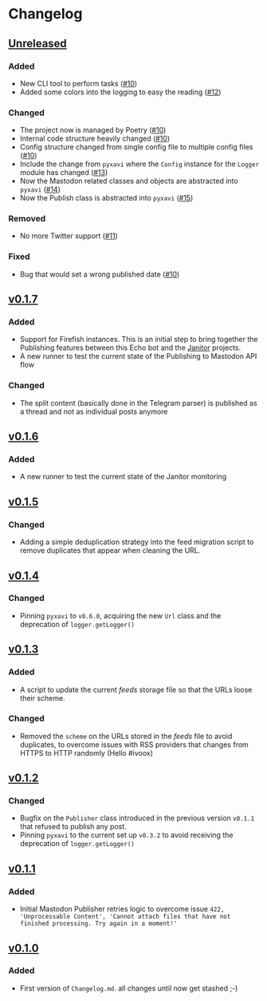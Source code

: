 # Changelog

## [Unreleased](https://github.com/XaviArnaus/mastodon-echo-bot/)

### Added

- New CLI tool to perform tasks ([#10](https://github.com/XaviArnaus/mastodon-echo-bot/pull/10))
- Added some colors into the logging to easy the reading ([#12](https://github.com/XaviArnaus/janitor/pull/12))

### Changed

- The project now is managed by Poetry ([#10](https://github.com/XaviArnaus/mastodon-echo-bot/pull/10))
- Internal code structure heavily changed ([#10](https://github.com/XaviArnaus/mastodon-echo-bot/pull/10))
- Config structure changed from single config file to multiple config files ([#10](https://github.com/XaviArnaus/mastodon-echo-bot/pull/10))
- Include the change from `pyxavi` where the `Config` instance for the `Logger` module has changed ([#13](https://github.com/XaviArnaus/mastodon-echo-bot/pull/13))
- Now the Mastodon related classes and objects are abstracted into `pyxavi` ([#14](https://github.com/XaviArnaus/mastodon-echo-bot/pull/14))
- Now the Publish class is abstracted into `pyxavi` ([#15](https://github.com/XaviArnaus/mastodon-echo-bot/pull/15))

### Removed

- No more Twitter support ([#11](https://github.com/XaviArnaus/mastodon-echo-bot/pull/11))

### Fixed

- Bug that would set a wrong published date ([#10](https://github.com/XaviArnaus/mastodon-echo-bot/pull/10))

## [v0.1.7](https://github.com/XaviArnaus/mastodon-echo-bot/releases/tag/v0.1.7)

### Added

- Support for Firefish instances. This is an initial step to bring together the Publishing features between this Echo bot and the [Janitor](https://github.com/XaviArnaus/janitor) projects.
- A new runner to test the current state of the Publishing to Mastodon API flow

### Changed

- The split content (basically done in the Telegram parser) is published as a thread and not as individual posts anymore

## [v0.1.6](https://github.com/XaviArnaus/mastodon-echo-bot/releases/tag/v0.1.6)

### Added

- A new runner to test the current state of the Janitor monitoring

## [v0.1.5](https://github.com/XaviArnaus/mastodon-echo-bot/releases/tag/v0.1.5)

### Changed

- Adding a simple deduplication strategy into the feed migration script to remove duplicates that appear when cleaning the URL.

## [v0.1.4](https://github.com/XaviArnaus/mastodon-echo-bot/releases/tag/v0.1.4)

### Changed

- Pinning `pyxavi` to `v0.6.0`, acquiring the new `Url` class and the deprecation of `logger.getLogger()`

## [v0.1.3](https://github.com/XaviArnaus/mastodon-echo-bot/releases/tag/v0.1.3)

### Added

- A script to update the current *feeds* storage file so that the URLs loose their scheme.

### Changed

- Removed the `scheme` on the URLs stored in the *feeds* file to avoid duplicates, to overcome issues with RSS providers that changes from HTTPS to HTTP randomly (Hello #ivoox)

## [v0.1.2](https://github.com/XaviArnaus/mastodon-echo-bot/releases/tag/v0.1.2)

### Changed

- Bugfix on the `Publisher` class introduced in the previous version `v0.1.1` that refused to publish any post.
- Pinning `pyxavi` to the current set up `v0.3.2` to avoid receiving the deprecation of `logger.getLogger()`

## [v0.1.1](https://github.com/XaviArnaus/mastodon-echo-bot/releases/tag/v0.1.1)

### Added

- Initial Mastodon Publisher retries logic to overcome issue `422, 'Unprocessable Content', 'Cannot attach files that have not finished processing. Try again in a moment!'`

## [v0.1.0](https://github.com/XaviArnaus/mastodon-echo-bot/releases/tag/v0.1.0)

### Added

- First version of `Changelog.md`. all changes until now get stashed ;-)